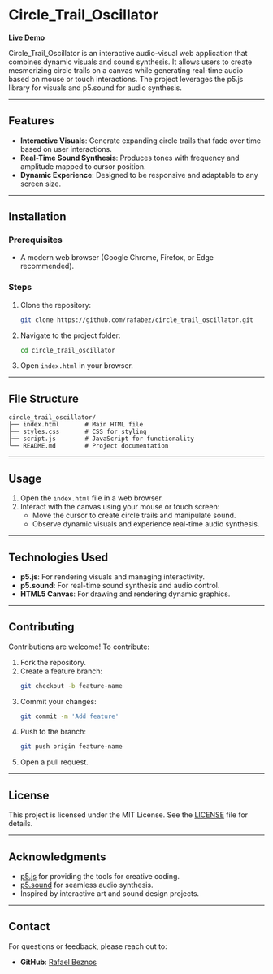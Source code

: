 # Circle_Trail_Oscillator

[**Live Demo**](https://rafabeznos.com.br/fx/sound/circle_trail_oscillator/index.html)

Circle_Trail_Oscillator is an interactive audio-visual web application that combines dynamic visuals and sound synthesis. It allows users to create mesmerizing circle trails on a canvas while generating real-time audio based on mouse or touch interactions. The project leverages the p5.js library for visuals and p5.sound for audio synthesis.

---

## Features

- **Interactive Visuals**: Generate expanding circle trails that fade over time based on user interactions.
- **Real-Time Sound Synthesis**: Produces tones with frequency and amplitude mapped to cursor position.
- **Dynamic Experience**: Designed to be responsive and adaptable to any screen size.

---

## Installation

### Prerequisites
- A modern web browser (Google Chrome, Firefox, or Edge recommended).

### Steps
1. Clone the repository:
   ```bash
   git clone https://github.com/rafabez/circle_trail_oscillator.git
   ```
2. Navigate to the project folder:
   ```bash
   cd circle_trail_oscillator
   ```
3. Open `index.html` in your browser.

---

## File Structure

```
circle_trail_oscillator/
├── index.html       # Main HTML file
├── styles.css       # CSS for styling
├── script.js        # JavaScript for functionality
└── README.md        # Project documentation
```

---

## Usage

1. Open the `index.html` file in a web browser.
2. Interact with the canvas using your mouse or touch screen:
   - Move the cursor to create circle trails and manipulate sound.
   - Observe dynamic visuals and experience real-time audio synthesis.

---

## Technologies Used

- **p5.js**: For rendering visuals and managing interactivity.
- **p5.sound**: For real-time sound synthesis and audio control.
- **HTML5 Canvas**: For drawing and rendering dynamic graphics.

---

## Contributing

Contributions are welcome! To contribute:
1. Fork the repository.
2. Create a feature branch:
   ```bash
   git checkout -b feature-name
   ```
3. Commit your changes:
   ```bash
   git commit -m 'Add feature'
   ```
4. Push to the branch:
   ```bash
   git push origin feature-name
   ```
5. Open a pull request.

---

## License

This project is licensed under the MIT License. See the [LICENSE](LICENSE) file for details.

---

## Acknowledgments

- [p5.js](https://p5js.org/) for providing the tools for creative coding.
- [p5.sound](https://p5js.org/reference/#/libraries/p5.sound) for seamless audio synthesis.
- Inspired by interactive art and sound design projects.

---

## Contact

For questions or feedback, please reach out to:
- **GitHub**: [Rafael Beznos](https://github.com/rafabez)

